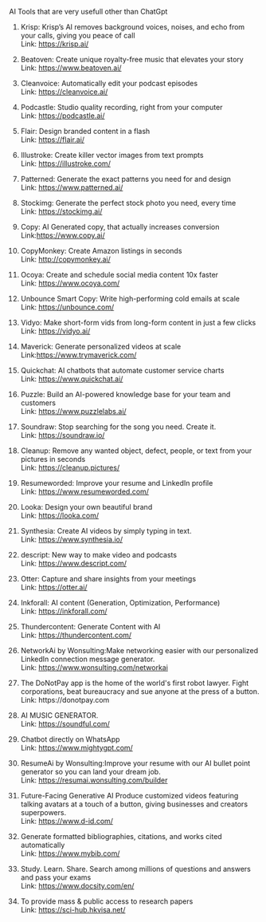 <p class="has-line-data" data-line-start="1" data-line-end="2">AI Tools that are very usefull other than ChatGpt</p>
<ol>
<li class="has-line-data" data-line-start="3" data-line-end="6">
<p class="has-line-data" data-line-start="3" data-line-end="5">Krisp: Krisp’s AI removes background voices, noises, and echo from your calls, giving you peace of call<br>
Link: <a href="https://krisp.ai/">https://krisp.ai/</a></p>
</li>
<li class="has-line-data" data-line-start="6" data-line-end="9">
<p class="has-line-data" data-line-start="6" data-line-end="8">Beatoven: Create unique royalty-free music that elevates your story<br>
Link: <a href="https://www.beatoven.ai/">https://www.beatoven.ai/</a></p>
</li>
<li class="has-line-data" data-line-start="9" data-line-end="12">
<p class="has-line-data" data-line-start="9" data-line-end="11">Cleanvoice: Automatically edit your podcast episodes<br>
Link: <a href="https://cleanvoice.ai/">https://cleanvoice.ai/</a></p>
</li>
<li class="has-line-data" data-line-start="12" data-line-end="15">
<p class="has-line-data" data-line-start="12" data-line-end="14">Podcastle: Studio quality recording, right from your computer<br>
Link: <a href="https://podcastle.ai/">https://podcastle.ai/</a></p>
</li>
<li class="has-line-data" data-line-start="15" data-line-end="18">
<p class="has-line-data" data-line-start="15" data-line-end="17">Flair: Design branded content in a flash<br>
Link: <a href="https://flair.ai/">https://flair.ai/</a></p>
</li>
<li class="has-line-data" data-line-start="18" data-line-end="21">
<p class="has-line-data" data-line-start="18" data-line-end="20">Illustroke: Create killer vector images from text prompts<br>
Link: <a href="https://illustroke.com/">https://illustroke.com/</a></p>
</li>
<li class="has-line-data" data-line-start="21" data-line-end="24">
<p class="has-line-data" data-line-start="21" data-line-end="23">Patterned: Generate the exact patterns you need for and design<br>
Link: <a href="https://www.patterned.ai/">https://www.patterned.ai/</a></p>
</li>
<li class="has-line-data" data-line-start="24" data-line-end="27">
<p class="has-line-data" data-line-start="24" data-line-end="26">Stockimg: Generate the perfect stock photo you need, every time<br>
Link: <a href="https://stockimg.ai/">https://stockimg.ai/</a></p>
</li>
<li class="has-line-data" data-line-start="27" data-line-end="30">
<p class="has-line-data" data-line-start="27" data-line-end="29">Copy: AI Generated copy, that actually increases conversion<br>
Link:<a href="https://www.copy.ai/">https://www.copy.ai/</a></p>
</li>
<li class="has-line-data" data-line-start="30" data-line-end="33">
<p class="has-line-data" data-line-start="30" data-line-end="32">CopyMonkey: Create Amazon listings in seconds<br>
Link: <a href="http://copymonkey.ai/">http://copymonkey.ai/</a></p>
</li>
<li class="has-line-data" data-line-start="33" data-line-end="36">
<p class="has-line-data" data-line-start="33" data-line-end="35">Ocoya: Create and schedule social media content 10x faster<br>
Link: <a href="https://www.ocoya.com/">https://www.ocoya.com/</a></p>
</li>
<li class="has-line-data" data-line-start="36" data-line-end="39">
<p class="has-line-data" data-line-start="36" data-line-end="38">Unbounce Smart Copy: Write high-performing cold emails at scale<br>
Link: <a href="https://unbounce.com/">https://unbounce.com/</a></p>
</li>
<li class="has-line-data" data-line-start="39" data-line-end="42">
<p class="has-line-data" data-line-start="39" data-line-end="41">Vidyo: Make short-form vids from long-form content in just a few clicks<br>
Link: <a href="https://vidyo.ai/">https://vidyo.ai/</a></p>
</li>
<li class="has-line-data" data-line-start="42" data-line-end="45">
<p class="has-line-data" data-line-start="42" data-line-end="44">Maverick: Generate personalized videos at scale<br>
Link:<a href="https://www.trymaverick.com/">https://www.trymaverick.com/</a></p>
</li>
<li class="has-line-data" data-line-start="45" data-line-end="48">
<p class="has-line-data" data-line-start="45" data-line-end="47">Quickchat: AI chatbots that automate customer service charts<br>
Link: <a href="https://www.quickchat.ai/">https://www.quickchat.ai/</a></p>
</li>
<li class="has-line-data" data-line-start="48" data-line-end="51">
<p class="has-line-data" data-line-start="48" data-line-end="50">Puzzle: Build an AI-powered knowledge base for your team and customers<br>
Link: <a href="https://www.puzzlelabs.ai/">https://www.puzzlelabs.ai/</a></p>
</li>
<li class="has-line-data" data-line-start="51" data-line-end="54">
<p class="has-line-data" data-line-start="51" data-line-end="53">Soundraw: Stop searching for the song you need. Create it.<br>
Link: <a href="https://soundraw.io/">https://soundraw.io/</a></p>
</li>
<li class="has-line-data" data-line-start="54" data-line-end="57">
<p class="has-line-data" data-line-start="54" data-line-end="56">Cleanup: Remove any wanted object, defect, people, or text from your pictures in seconds<br>
Link: <a href="https://cleanup.pictures/">https://cleanup.pictures/</a></p>
</li>
<li class="has-line-data" data-line-start="57" data-line-end="60">
<p class="has-line-data" data-line-start="57" data-line-end="59">Resumeworded: Improve your resume and LinkedIn profile<br>
Link:  <a href="https://www.resumeworded.com/">https://www.resumeworded.com/</a></p>
</li>
<li class="has-line-data" data-line-start="60" data-line-end="63">
<p class="has-line-data" data-line-start="60" data-line-end="62">Looka: Design your own beautiful brand<br>
Link: <a href="https://looka.com/">https://looka.com/</a></p>
</li>
<!-- <li class="has-line-data" data-line-start="63" data-line-end="66">
<p class="has-line-data" data-line-start="63" data-line-end="65">theresanaiforthat: Comprehensive database of AIs available for every task<br>
Link: <a href="https://lnkd.in/dKhqaaF3">https://lnkd.in/dKhqaaF3</a></p>
</li> -->
<li class="has-line-data" data-line-start="66" data-line-end="69">
<p class="has-line-data" data-line-start="66" data-line-end="68">Synthesia: Create AI videos by simply typing in text.<br>
Link: <a href="https://www.synthesia.io/">https://www.synthesia.io/</a></p>
</li>
<li class="has-line-data" data-line-start="69" data-line-end="72">
<p class="has-line-data" data-line-start="69" data-line-end="71">descript: New way to make video and podcasts<br>
Link: <a href="https://www.descript.com/">https://www.descript.com/</a></p>
</li>
<li class="has-line-data" data-line-start="72" data-line-end="75">
<p class="has-line-data" data-line-start="72" data-line-end="74">Otter: Capture and share insights from your meetings<br>
Link: <a href="https://otter.ai/">https://otter.ai/</a></p>
</li>
<li class="has-line-data" data-line-start="75" data-line-end="78">
<p class="has-line-data" data-line-start="75" data-line-end="77">Inkforall: AI content (Generation, Optimization, Performance)<br>
Link: <a href="https://inkforall.com/">https://inkforall.com/</a></p>
</li>
<li class="has-line-data" data-line-start="78" data-line-end="80">
<p class="has-line-data" data-line-start="78" data-line-end="80">Thundercontent: Generate Content with AI<br>
Link: <a href="https://thundercontent.com/">https://thundercontent.com/</a></p>
</li>

<li class="has-line-data" data-line-start="81" data-line-end="83">
<p class="has-line-data" data-line-start="81" data-line-end="83">NetworkAi by Wonsulting:Make networking easier with our personalized LinkedIn connection message generator.<br>
Link: <a href="https://www.wonsulting.com/networkai">https://www.wonsulting.com/networkai</a></p>
</li>

<li class="has-line-data" data-line-start="84" data-line-end="87">
<p class="has-line-data" data-line-start="84" data-line-end="87">The DoNotPay app is the home of the world's first robot lawyer. Fight corporations, beat bureaucracy and sue anyone at the press of a button.<br>
Link: <a href="https://donotpay.com"></a>https://donotpay.com</p>
</li>

<li class="has-line-data" data-line-start="87" data-line-end="90">
<p class="has-line-data" data-line-start="87" data-line-end="90">AI MUSIC GENERATOR.<br>
Link: <a href="https://soundful.com/">https://soundful.com/</a></p>
</li>

<li class="has-line-data" data-line-start="90" data-line-end="93">
<p class="has-line-data" data-line-start="90" data-line-end="93">Chatbot directly on
WhatsApp<br>
Link: <a href="https://www.mightygpt.com/">https://www.mightygpt.com/</a></p>
</li>

<li class="has-line-data" data-line-start="93" data-line-end="96">
<p class="has-line-data" data-line-start="93" data-line-end="96">ResumeAi by Wonsulting:Improve your resume with our AI bullet point generator so you can land your dream job.<br>
Link: <a href="https://www.wonsulting.com/networkai">https://resumai.wonsulting.com/builder</a></p>
</li>

<li class="has-line-data" data-line-start="96" data-line-end="99">
<p class="has-line-data" data-line-start="96" data-line-end="99">Future-Facing
Generative AI
Produce customized videos featuring talking avatars at a touch of a button, giving businesses and creators superpowers.

<br>
Link: <a href="https://www.d-id.com/">https://www.d-id.com/</a></p>
</li>

<li class="has-line-data" data-line-start="99" data-line-end="102">
<p class="has-line-data" data-line-start="99" data-line-end="102">Generate formatted bibliographies, citations, and works cited automatically<br>
Link: <a href="https://www.mybib.com/">https://www.mybib.com/</a></p>
</li>

<li class="has-line-data" data-line-start="102" data-line-end="105">
<p class="has-line-data" data-line-start="102" data-line-end="105">
Study. Learn. Share.
Search among millions of questions and answers and pass your exams
<br>
Link: <a href="https://www.docsity.com/en/">https://www.docsity.com/en/</a></p>
</li>

<li class="has-line-data" data-line-start="105" data-line-end="108">
<p class="has-line-data" data-line-start="105" data-line-end="108">
To provide mass & public access to research papers
<br>
Link: <a href="https://sci-hub.hkvisa.net/">https://sci-hub.hkvisa.net/</a></p>
</li>

</ol>
